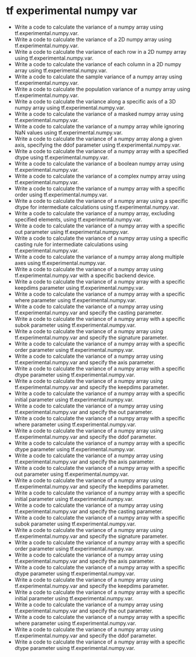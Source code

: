 # tf experimental numpy var

- Write a code to calculate the variance of a numpy array using tf.experimental.numpy.var.
- Write a code to calculate the variance of a 2D numpy array using tf.experimental.numpy.var.
- Write a code to calculate the variance of each row in a 2D numpy array using tf.experimental.numpy.var.
- Write a code to calculate the variance of each column in a 2D numpy array using tf.experimental.numpy.var.
- Write a code to calculate the sample variance of a numpy array using tf.experimental.numpy.var.
- Write a code to calculate the population variance of a numpy array using tf.experimental.numpy.var.
- Write a code to calculate the variance along a specific axis of a 3D numpy array using tf.experimental.numpy.var.
- Write a code to calculate the variance of a masked numpy array using tf.experimental.numpy.var.
- Write a code to calculate the variance of a numpy array while ignoring NaN values using tf.experimental.numpy.var.
- Write a code to calculate the variance of a numpy array along a given axis, specifying the ddof parameter using tf.experimental.numpy.var.
- Write a code to calculate the variance of a numpy array with a specified dtype using tf.experimental.numpy.var.
- Write a code to calculate the variance of a boolean numpy array using tf.experimental.numpy.var.
- Write a code to calculate the variance of a complex numpy array using tf.experimental.numpy.var.
- Write a code to calculate the variance of a numpy array with a specific order using tf.experimental.numpy.var.
- Write a code to calculate the variance of a numpy array using a specific dtype for intermediate calculations using tf.experimental.numpy.var.
- Write a code to calculate the variance of a numpy array, excluding specified elements, using tf.experimental.numpy.var.
- Write a code to calculate the variance of a numpy array with a specific out parameter using tf.experimental.numpy.var.
- Write a code to calculate the variance of a numpy array using a specific casting rule for intermediate calculations using tf.experimental.numpy.var.
- Write a code to calculate the variance of a numpy array along multiple axes using tf.experimental.numpy.var.
- Write a code to calculate the variance of a numpy array using tf.experimental.numpy.var with a specific backend device.
- Write a code to calculate the variance of a numpy array with a specific keepdims parameter using tf.experimental.numpy.var.
- Write a code to calculate the variance of a numpy array with a specific where parameter using tf.experimental.numpy.var.
- Write a code to calculate the variance of a numpy array using tf.experimental.numpy.var and specify the casting parameter.
- Write a code to calculate the variance of a numpy array with a specific subok parameter using tf.experimental.numpy.var.
- Write a code to calculate the variance of a numpy array using tf.experimental.numpy.var and specify the signature parameter.
- Write a code to calculate the variance of a numpy array with a specific order parameter using tf.experimental.numpy.var.
- Write a code to calculate the variance of a numpy array using tf.experimental.numpy.var and specify the axis parameter.
- Write a code to calculate the variance of a numpy array with a specific dtype parameter using tf.experimental.numpy.var.
- Write a code to calculate the variance of a numpy array using tf.experimental.numpy.var and specify the keepdims parameter.
- Write a code to calculate the variance of a numpy array with a specific initial parameter using tf.experimental.numpy.var.
- Write a code to calculate the variance of a numpy array using tf.experimental.numpy.var and specify the out parameter.
- Write a code to calculate the variance of a numpy array with a specific where parameter using tf.experimental.numpy.var.
- Write a code to calculate the variance of a numpy array using tf.experimental.numpy.var and specify the ddof parameter.
- Write a code to calculate the variance of a numpy array with a specific dtype parameter using tf.experimental.numpy.var.
- Write a code to calculate the variance of a numpy array using tf.experimental.numpy.var and specify the axis parameter.
- Write a code to calculate the variance of a numpy array with a specific out parameter using tf.experimental.numpy.var.
- Write a code to calculate the variance of a numpy array using tf.experimental.numpy.var and specify the keepdims parameter.
- Write a code to calculate the variance of a numpy array with a specific initial parameter using tf.experimental.numpy.var.
- Write a code to calculate the variance of a numpy array using tf.experimental.numpy.var and specify the casting parameter.
- Write a code to calculate the variance of a numpy array with a specific subok parameter using tf.experimental.numpy.var.
- Write a code to calculate the variance of a numpy array using tf.experimental.numpy.var and specify the signature parameter.
- Write a code to calculate the variance of a numpy array with a specific order parameter using tf.experimental.numpy.var.
- Write a code to calculate the variance of a numpy array using tf.experimental.numpy.var and specify the axis parameter.
- Write a code to calculate the variance of a numpy array with a specific dtype parameter using tf.experimental.numpy.var.
- Write a code to calculate the variance of a numpy array using tf.experimental.numpy.var and specify the keepdims parameter.
- Write a code to calculate the variance of a numpy array with a specific initial parameter using tf.experimental.numpy.var.
- Write a code to calculate the variance of a numpy array using tf.experimental.numpy.var and specify the out parameter.
- Write a code to calculate the variance of a numpy array with a specific where parameter using tf.experimental.numpy.var.
- Write a code to calculate the variance of a numpy array using tf.experimental.numpy.var and specify the ddof parameter.
- Write a code to calculate the variance of a numpy array with a specific dtype parameter using tf.experimental.numpy.var.